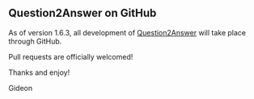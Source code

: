 Question2Answer on GitHub
-------------------------

As of version 1.6.3, all development of [Question2Answer] will take place through GitHub.

Pull requests are officially welcomed!

Thanks and enjoy!

Gideon

[Question2Answer]: http://www.question2answer.org/
